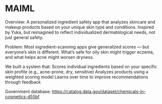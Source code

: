 # MAIML
Overview:
A personalized ingredient safety app that analyzes skincare and makeup products based on your unique skin type and conditions. Inspired by Yuka, but reimagined to reflect individualized dermatological needs, not just general safety.

Problem:
Most ingredient-scanning apps give generalized scores — but everyone’s skin is different. What’s safe for oily skin might trigger eczema, and what helps acne might worsen dryness.

We built a system that:
Scores individual ingredients based on your specific skin profile (e.g., acne-prone, dry, sensitive)
Analyzes products using a weighted scoring model
Learns over time to improve recommendations through feedback

Government database: https://catalog.data.gov/dataset/chemicals-in-cosmetics-d55bf 
